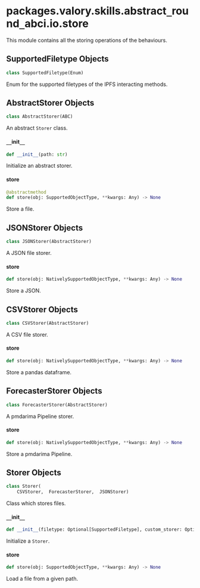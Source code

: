 <a id="packages.valory.skills.abstract_round_abci.io.store"></a>

# packages.valory.skills.abstract`_`round`_`abci.io.store

This module contains all the storing operations of the behaviours.

<a id="packages.valory.skills.abstract_round_abci.io.store.SupportedFiletype"></a>

## SupportedFiletype Objects

```python
class SupportedFiletype(Enum)
```

Enum for the supported filetypes of the IPFS interacting methods.

<a id="packages.valory.skills.abstract_round_abci.io.store.AbstractStorer"></a>

## AbstractStorer Objects

```python
class AbstractStorer(ABC)
```

An abstract `Storer` class.

<a id="packages.valory.skills.abstract_round_abci.io.store.AbstractStorer.__init__"></a>

#### `__`init`__`

```python
def __init__(path: str)
```

Initialize an abstract storer.

<a id="packages.valory.skills.abstract_round_abci.io.store.AbstractStorer.store"></a>

#### store

```python
@abstractmethod
def store(obj: SupportedObjectType, **kwargs: Any) -> None
```

Store a file.

<a id="packages.valory.skills.abstract_round_abci.io.store.JSONStorer"></a>

## JSONStorer Objects

```python
class JSONStorer(AbstractStorer)
```

A JSON file storer.

<a id="packages.valory.skills.abstract_round_abci.io.store.JSONStorer.store"></a>

#### store

```python
def store(obj: NativelySupportedObjectType, **kwargs: Any) -> None
```

Store a JSON.

<a id="packages.valory.skills.abstract_round_abci.io.store.CSVStorer"></a>

## CSVStorer Objects

```python
class CSVStorer(AbstractStorer)
```

A CSV file storer.

<a id="packages.valory.skills.abstract_round_abci.io.store.CSVStorer.store"></a>

#### store

```python
def store(obj: NativelySupportedObjectType, **kwargs: Any) -> None
```

Store a pandas dataframe.

<a id="packages.valory.skills.abstract_round_abci.io.store.ForecasterStorer"></a>

## ForecasterStorer Objects

```python
class ForecasterStorer(AbstractStorer)
```

A pmdarima Pipeline storer.

<a id="packages.valory.skills.abstract_round_abci.io.store.ForecasterStorer.store"></a>

#### store

```python
def store(obj: NativelySupportedObjectType, **kwargs: Any) -> None
```

Store a pmdarima Pipeline.

<a id="packages.valory.skills.abstract_round_abci.io.store.Storer"></a>

## Storer Objects

```python
class Storer(
    CSVStorer,  ForecasterStorer,  JSONStorer)
```

Class which stores files.

<a id="packages.valory.skills.abstract_round_abci.io.store.Storer.__init__"></a>

#### `__`init`__`

```python
def __init__(filetype: Optional[SupportedFiletype], custom_storer: Optional[CustomStorerType], path: str)
```

Initialize a `Storer`.

<a id="packages.valory.skills.abstract_round_abci.io.store.Storer.store"></a>

#### store

```python
def store(obj: SupportedObjectType, **kwargs: Any) -> None
```

Load a file from a given path.

